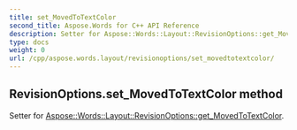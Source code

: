```yaml
---
title: set_MovedToTextColor
second_title: Aspose.Words for C++ API Reference
description: Setter for Aspose::Words::Layout::RevisionOptions::get_MovedToTextColor. 
type: docs
weight: 0
url: /cpp/aspose.words.layout/revisionoptions/set_movedtotextcolor/
---
```

## RevisionOptions.set_MovedToTextColor method


Setter for [Aspose::Words::Layout::RevisionOptions::get_MovedToTextColor](./get_movedtotextcolor/).

